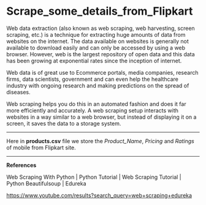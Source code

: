 # Scrape_some_details_from_Flipkart

Web data extraction (also known as web scraping, web harvesting, screen scraping, etc.) is a technique for extracting huge amounts of data from websites on the internet.
The data available on websites is generally not available to download easily and can only be accessed by using a web browser. However,
web is the largest repository of open data and this data has been growing at exponential rates since the inception of internet.

Web data is of great use to Ecommerce portals, media companies, research firms, data scientists, government and can even help the
healthcare industry with ongoing research and making predictions on the spread of diseases.

Web scraping helps you do this in an automated fashion and does it far more efficiently and accurately. A web scraping setup interacts with websites in a way similar to a
web browser, but instead of displaying it on a screen, it saves the data to a storage system.

---

Here in **products.csv** file we store the *Product_Name*, *Pricing* and *Ratings* of mobile from Flipkart site.

---

**References**

Web Scraping With Python | Python Tutorial | Web Scraping Tutorial | Python Beautifulsoup | Edureka

https://www.youtube.com/results?search_query=web+scraping+edureka

